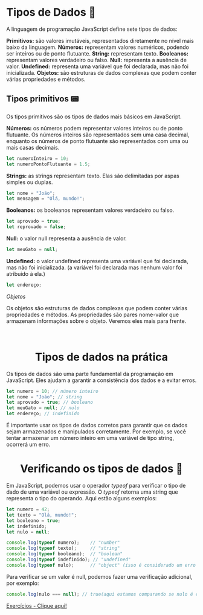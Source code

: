 # Tipos de Dados 💾

A linguagem de programação JavaScript define sete tipos de dados:

**Primitivos:** são valores imutáveis, representados diretamente no nível mais baixo da linguagem.
**Números:** representam valores numéricos, podendo ser inteiros ou de ponto flutuante.
**String:** representam texto.
**Booleanos:** representam valores verdadeiro ou falso.
**Null:** representa a ausência de valor.
**Undefined:** representa uma variável que foi declarada, mas não foi inicializada.
**Objetos:** são estruturas de dados complexas que podem conter várias propriedades e métodos.

## Tipos primitivos 📟

Os tipos primitivos são os tipos de dados mais básicos em JavaScript.

**Números:** os números podem representar valores inteiros ou de ponto flutuante. Os números inteiros são representados sem uma casa decimal, enquanto os números de ponto flutuante são representados com uma ou mais casas decimais.

```javascript
let numeroInteiro = 10;
let numeroPontoFlutuante = 1.5;
```

**Strings:** as strings representam texto. Elas são delimitadas por aspas simples ou duplas.
```javascript
let nome = "João";
let mensagem = "Olá, mundo!";
```

**Booleanos:** os booleanos representam valores verdadeiro ou falso.
```javascript
let aprovado = true;
let reprovado = false;
```

**Null:** o valor null representa a ausência de valor.
```javascript
let meuGato = null;
```
**Undefined:** o valor undefined representa uma variável que foi declarada, mas não foi inicializada. (a variável foi declarada mas nenhum valor foi atribuido à ela.)
```javascript
let endereço;
```

*Objetos*

Os objetos são estruturas de dados complexas que podem conter várias propriedades e métodos. As propriedades são pares nome-valor que armazenam informações sobre o objeto. Veremos eles mais para frente.

<br>


<h1 align="center">Tipos de dados na prática</h1>

Os tipos de dados são uma parte fundamental da programação em JavaScript. Eles ajudam a garantir a consistência dos dados e a evitar erros.

```javascript
let numero = 10; // número inteiro
let nome = "João"; // string
let aprovado = true; // booleano
let meuGato = null; // nulo
let endereço; // indefinido
```
É importante usar os tipos de dados corretos para garantir que os dados sejam armazenados e manipulados corretamente. Por exemplo, se você tentar armazenar um número inteiro em uma variável de tipo string, ocorrerá um erro.

<h1 align="center">Verificando os tipos de dados 👀</h1>

Em JavaScript, podemos usar o operador *typeof* para verificar o tipo de dado de uma variável ou expressão. O *typeof* retorna uma string que representa o tipo do operando. Aqui estão alguns exemplos:

```javascript
let numero = 42;
let texto = "Olá, mundo!";
let booleano = true;
let indefinido;
let nulo = null;

console.log(typeof numero);    // "number"
console.log(typeof texto);     // "string"
console.log(typeof booleano);  // "boolean"
console.log(typeof indefinido); // "undefined"
console.log(typeof nulo);      // "object" (isso é considerado um erro de design na linguagem)
```
Para verificar se um valor é null, podemos fazer uma verificação adicional, por exemplo:
```javascript
console.log(nulo === null); // true(aqui estamos comparando se nulo é estritamente ´===´ igual a null)
```
[Exercícios - Clique aqui!](./2.tiposDeDadosExercicios.md)